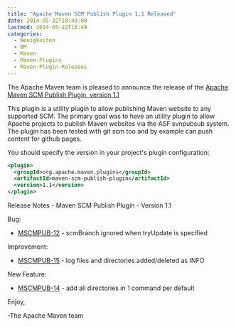```yaml
---
title: "Apache Maven SCM Publish Plugin 1.1 Released"
date: 2014-05-22T18:49:00
lastmod: 2014-05-22T18:49
categories:
  - Neuigkeiten
  - BM
  - Maven
  - Maven-Plugins
  - Maven-Plugin-Releases
---
```

The Apache Maven team is pleased to announce the release of the 
[Apache Maven SCM Publish Plugin, version 1.1](http://maven.apache.org/plugins/maven-scm-publish-plugin/)

This plugin is a utility plugin to allow publishing Maven website to any 
supported SCM. The primary goal was to have an utility plugin to allow Apache 
projects to publish Maven websites via the ASF svnpubsub system. The plugin 
has been tested with git scm too and by example can push content for github 
pages.


You should specify the version in your project's plugin configuration:

```xml
<plugin>
  <groupId>org.apache.maven.plugins</groupId>
  <artifactId>maven-scm-publish-plugin</artifactId>
  <version>1.1</version>
</plugin>
```

<!-- more -->

Release Notes - Maven SCM Publish Plugin - Version 1.1

Bug:

 * [MSCMPUB-12](https://issues.apache.org/jira/browse/MSCMPUB-12) - scmBranch ignored when tryUpdate is specified

Improvement:

 * [MSCMPUB-15](https://issues.apache.org/jira/browse/MSCMPUB-15) - log files and directories added/deleted as INFO

New Feature:

 * [MSCMPUB-14](https://issues.apache.org/jira/browse/MSCMPUB-14) - add all directories in 1 command per default

Enjoy,

-The Apache Maven team
